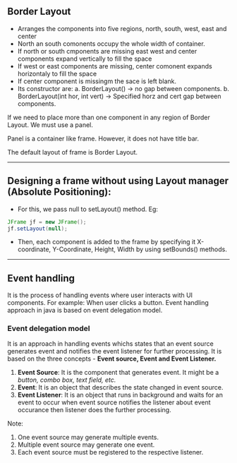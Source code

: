 ## Border Layout
- Arranges the components into five regions, north, south, west, east and center
- North an south comonents occupy the whole width of container. 
- If north or south cmponents are missing east west and center components expand vertically to fill the space
- If west or east components are missing, center comonent expands horizontaly to fill the space
- If center component is missingm the sace is left blank.
- Its constructor are:
a. BorderLayout() -> no gap between components.
b. BorderLayout(int hor, int vert) -> Specified horz and cert gap between components.

If we need to place more than one component in any region of Border Layout. We must use a panel. 

Panel is a container like frame. However, it does not have title bar.

The default layout of frame is Border Layout. 

---

## Designing a frame without using Layout manager (Absolute Positioning):

- For this, we pass null to setLayout() method. 
Eg:
```java
JFrame jf = new JFrame();
jf.setLayout(null);
```
- Then, each component is added to the frame by specifying it X-coordinate, Y-Coordinate, Height, Width by using setBounds() methods.

---

## Event handling

It is the process of handling events where user interacts with UI components. For example: When user clicks a button. Event handling approach in java is based on event delegation model. 

### Event delegation model 

It is an approach in handling events whichs states that an event source generates event and notifies the event listener for further processing. It is based on the three concepts - **Event source, Event and Event Listener.**

1. **Event Source**: It is the component that generates event. It might be a *button, combo box, text field, etc.*
2. **Event**: It is an object that describes the state changed in event source. 
3. **Event Listener**: It is an object that runs in background and waits for an event to occur when event source notifies the listener about event occurance then listener does the further processing. 

Note: 
1. One event source may generate multiple events.
2. Multiple event source may generate one event. 
3. Each event source must be registered to the respective listener. 